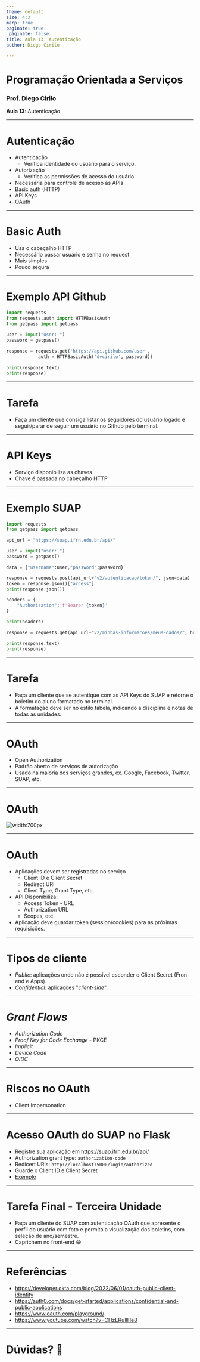 ```yaml
---
theme: default
size: 4:3
marp: true
paginate: true
_paginate: false
title: Aula 13: Autenticação
author: Diego Cirilo

---
```

<style>
img {
  display: block;
  margin: 0 auto;
}
</style>

# <!-- fit --> Programação Orientada a Serviços

### Prof. Diego Cirilo

**Aula 13**: Autenticação

---
# Autenticação
- Autenticação
    - Verifica identidade do usuário para o serviço.
- Autorização
    - Verifica as permissões de acesso do usuário.
- Necessária para controle de acesso às APIs
- Basic auth (HTTP)
- API Keys
- OAuth

---
# Basic Auth
- Usa o cabeçalho HTTP
- Necessário passar usuário e senha no request
- Mais simples
- Pouco segura

---
# Exemplo API Github
```python
import requests
from requests.auth import HTTPBasicAuth
from getpass import getpass

user = input("user: ")
password = getpass()
  
response = requests.get('https://api.github.com/user',
            auth = HTTPBasicAuth('dvcirilo', password))
  
print(response.text)
print(response)
```

---
# Tarefa

- Faça um cliente que consiga listar os seguidores do usuário logado e seguir/parar de seguir um usuário no Github pelo terminal.

---
# API Keys
- Serviço disponibiliza as chaves
- Chave é passada no cabeçalho HTTP

---
# Exemplo SUAP

```python
import requests
from getpass import getpass

api_url = "https://suap.ifrn.edu.br/api/"

user = input("user: ")
password = getpass()

data = {"username":user,"password":password}

response = requests.post(api_url+"v2/autenticacao/token/", json=data)
token = response.json()["access"]
print(response.json())

headers = {
    "Authorization": f'Bearer {token}'
}

print(headers)

response = requests.get(api_url+"v2/minhas-informacoes/meus-dados/", headers=headers)

print(response.text)
print(response)
```

---
# Tarefa
- Faça um cliente que se autentique com as API Keys do SUAP e retorne o boletim do aluno formatado no terminal.
- A formatação deve ser no estilo tabela, indicando a disciplina e notas de todas as unidades.

---
# OAuth

- Open Authorization
- Padrão aberto de serviços de autorização
- Usado na maioria dos serviços grandes, ex. Google, Facebook, <del>Twitter</del>, SUAP, etc.

---
# OAuth

![width:700px](../img/oauth.png)

---
# OAuth

- Aplicações devem ser registradas no serviço
    - Client ID e Client Secret
    - Redirect URI
    - Client Type, Grant Type, etc.
- API Disponibiliza:
    - Access Token - URL
    - Authorization URL
    - Scopes, etc.
- Aplicação deve guardar token (session/cookies) para as próximas requisições.

---
# Tipos de cliente

- *Public*: aplicações onde não é possível esconder o Client Secret (Fron-end e Apps).
- *Confidential*: aplicações "*client-side*".

---
# *Grant Flows*

- *Authorization Code*
- *Proof Key for Code Exchange* - PKCE 
- *Implicit*
- *Device Code*
- *OIDC*

---
# Riscos no OAuth

- Client Impersonation

---
# Acesso OAuth do SUAP no Flask

- Registre sua aplicação em https://suap.ifrn.edu.br/api/
- Authorization grant type: `authorization-code`
- Redicert URIs: `http://localhost:5000/login/authorized`
- Guarde o Client ID e Client Secret
- [Exemplo](https://github.com/dvcirilo/pos-ifrn/tree/main/src/suap_oauth)

---
# Tarefa Final - Terceira Unidade

- Faça um cliente do SUAP com autenticação OAuth que apresente o perfil do usuário com foto e permita a visualização dos boletins, com seleção de ano/semestre.
- Caprichem no front-end 😁

---
# Referências
- https://developer.okta.com/blog/2022/06/01/oauth-public-client-identity
- https://auth0.com/docs/get-started/applications/confidential-and-public-applications
- https://www.oauth.com/playground/
- https://www.youtube.com/watch?v=CHzERullHe8

---

# <!--fit--> Dúvidas? 🤔
